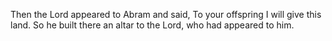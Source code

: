 Then the Lord appeared to Abram and said, To your offspring I will give this land. So he built there an altar to the Lord, who had appeared to him.
